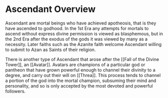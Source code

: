 # Ascendant Overview
 
Ascendant are mortal beings who have achieved apotheosis, that is they have ascended to godhood. In the 1st Era any attempts for mortals to ascend without express divine permission is viewed as blasphemous, but in the 2nd Era after the exodus of the gods it was viewed by many as a necessity. Later faiths such as the Azanite faith welcome Ascendant willing to submit to Azan as Saints of their religion. 

There is another type of Ascendant that arose after the [[Fall of the Divine Tower]], an [[Avatar]]. Avatars are champions of a particular god or pantheon that have grown powerful enough to channel their divinity to a degree, and carry out their will on [[Threa]]. This process tends to channel a portion of the god into the mortal champion, subsuming their mind and personality, and so is only accepted by the most devoted and powerful followers. 